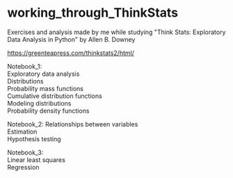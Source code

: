 # working_through_ThinkStats
Exercises and analysis made by me while studying "Think Stats: Exploratory Data Analysis in Python" by Allen B. Downey

https://greenteapress.com/thinkstats2/html/

Notebook_1:    
Exploratory data analysis    
Distributions    
Probability mass functions    
Cumulative distribution functions     
Modeling distributions    
Probability density functions

Notebook_2:
Relationships between variables    
Estimation   
Hypothesis testing

Notebook_3:    
Linear least squares   
Regression    
